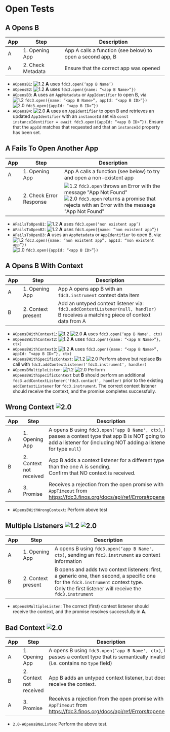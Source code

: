 # Open Tests 

## A Opens B  

| App | Step            | Description                                              |
|-----|-----------------|----------------------------------------------------------|
| A   | 1. Opening App  | App A calls a function (see below) to open a second app, B |
| A   | 2. Check Metadata | Ensure that the correct app was opened |

- `AOpensB1`:   ![1.2](https://img.shields.io/badge/FDC3-1.2-green) **A** uses `fdc3.open(‘app B Name’)` 
- `AOpensB2`: ![1.2](https://img.shields.io/badge/FDC3-1.2-green) **A** uses `fdc3.open({name: “<app B Name>”})` 
- `AOpensB3`:  **A** uses an `AppMetadata` or `AppIdentifier` to open B, via<br/>![1.2](https://img.shields.io/badge/FDC3-1.2-green) `fdc3.open({name: “<app B Name>”, appId: “<app B ID>”})` <br/>![2.0](https://img.shields.io/badge/FDC3-2.0-blue)  `fdc3.open({appId: “<app B ID>”})`
- `AOpensB4`:  ![2.0](https://img.shields.io/badge/FDC3-2.0-blue) **A** uses an `AppIdentifier` to open B and retrieves an updated `AppIdentifier` with an `instanceId` set via `const instanceIdentifier = await fdc3.open({appId: “<app B ID>”})`. Ensure that the `appId` matches that requested and that an `instanceId` property has been set.

## A Fails To Open Another App

| App | Step            | Description                                              |
|-----|-----------------|----------------------------------------------------------|
| A   | 1. Opening App  | App A calls a function (see below) to try and open a non-existent app |
| A   | 2. Check Error Response | ![1.2](https://img.shields.io/badge/FDC3-1.2-green) `fdc3.open` throws an Error with the message "App Not Found"<br/>![2.0](https://img.shields.io/badge/FDC3-2.0-blue) `fdc3.open` returns a promise that rejects with an Error with the message "App Not Found" |

- `AFailsToOpenB1`: ![1.2](https://img.shields.io/badge/FDC3-1.2-green) **A** uses `fdc3.open(‘non existent app’)` 
- `AFailsToOpenB2`: ![1.2](https://img.shields.io/badge/FDC3-1.2-green) **A** uses `fdc3.open({name: “non existent app”})` 
- `AFailsToOpenB3`:  **A** uses an `AppMetadata` or `AppIdentifier` to open B, via: <br/>![1.2](https://img.shields.io/badge/FDC3-1.2-green) `fdc3.open({name: “non existent app”, appId: “non existent app”})` <br/>![2.0](https://img.shields.io/badge/FDC3-2.0-blue)  `fdc3.open({appId: “<app B ID>”})`

## A Opens B With Context

| App | Step            | Description                                              |
|-----|-----------------|----------------------------------------------------------|
| A   | 1. Opening App     |App A opens app B with an `fdc3.instrument` context data item |
| B   | 2. Context present | Add an untyped context listener via: <br/>`fdc3.addContextListener(null, handler)` <br /> B receives a matching piece of context data from A |

- `AOpensBWithContext1`: ![1.2](https://img.shields.io/badge/FDC3-1.2-green) ![2.0](https://img.shields.io/badge/FDC3-2.0-blue) **A** uses `fdc3.open(‘app B Name', ctx)` 
- `AOpensBWithContext2`: ![1.2](https://img.shields.io/badge/FDC3-1.2-green) **A** uses `fdc3.open({name: “<app B Name>”}, ctx)` 
- `AOpensBWithContext3`: ![1.2](https://img.shields.io/badge/FDC3-1.2-green) **A** uses `fdc3.open({name: “<app B Name>”, appId: “<app B ID>”}, ctx)` 
- `AOpensBWithSpecificContext`: ![1.2](https://img.shields.io/badge/FDC3-1.2-green) ![2.0](https://img.shields.io/badge/FDC3-2.0-blue) Perform above but replace **B**s call with `fdc3.addContextListener('fdc3.instrument', handler)` 
- `AOpensBMultipleListen`: ![1.2](https://img.shields.io/badge/FDC3-1.2-green) ![2.0](https://img.shields.io/badge/FDC3-2.0-blue) Perform `AOpensBWithSpecificContext` but **B** should perform an additional `fdc3.addContextListener('fdc3.contact', handler)` prior to the existing `addContextListener` for `fdc3.instrument`.  The correct context listener should receive the context, and the promise completes successfully.  


## Wrong Context ![2.0](https://img.shields.io/badge/FDC3-2.0-blue)

| App | Step            | Description                                                                                                                   |
|-----|-----------------|-------------------------------------------------------------------------------------------------------------------------------|
| A   | 1. Opening App     | A opens B using `fdc3.open(‘app B Name', ctx)`, but passes a context type that app B is NOT going to add a listener for (including NOT adding a listener for type `null`)                                                                |
| B   | 2. Context not received | App B adds a context listener for a different type than the one A is sending.  <br/>Confirm that NO context is received.                         |
| A   | 3. Promise         | Receives a rejection from the open promise with `AppTimeout` from <br>https://fdc3.finos.org/docs/api/ref/Errors#openerror |

- `AOpensBWithWrongContext`: Perform above test

## Multiple Listeners  ![1.2](https://img.shields.io/badge/FDC3-1.2-green) ![2.0](https://img.shields.io/badge/FDC3-2.0-blue)

| App | Step            | Description                                                                                                                   |
|-----|-----------------|-------------------------------------------------------------------------------------------------------------------------------|
| A   | 1. Opening App     | A opens B using `fdc3.open(‘app B Name', ctx)`, sending an `fdc3.instrument` as context information    |
| B   | 2. Context present | B opens and adds two context listeners:  first, a generic one, then second, a specific one for the `fdc3.instrument` context type.  <br/>Only the first listener will receive the `fdc3.instrument`    |

-  `AOpensBMultipleListen`:  The correct (first) context listener should receive the context, and the promise resolves successfully in **A**.

## Bad Context ![2.0](https://img.shields.io/badge/FDC3-2.0-blue)

| App | Step            | Description                                                                                                                   |
|-----|-----------------|-------------------------------------------------------------------------------------------------------------------------------|
| A   | 1. Opening App     | A opens B using `fdc3.open(‘app B Name', ctx)`, but passes a context type that is semantically invalid (i.e. contains no `type` field)      |                                                          |
| B   | 2. Context not received | App B adds an untyped context listener, but doesn't receive the context.        |
| A   | 3. Promise         | Receives a rejection from the open promise with `AppTimeout` from <br>https://fdc3.finos.org/docs/api/ref/Errors#openerror |

- `2.0-AOpensBNoListen`: Perform the above test. 

